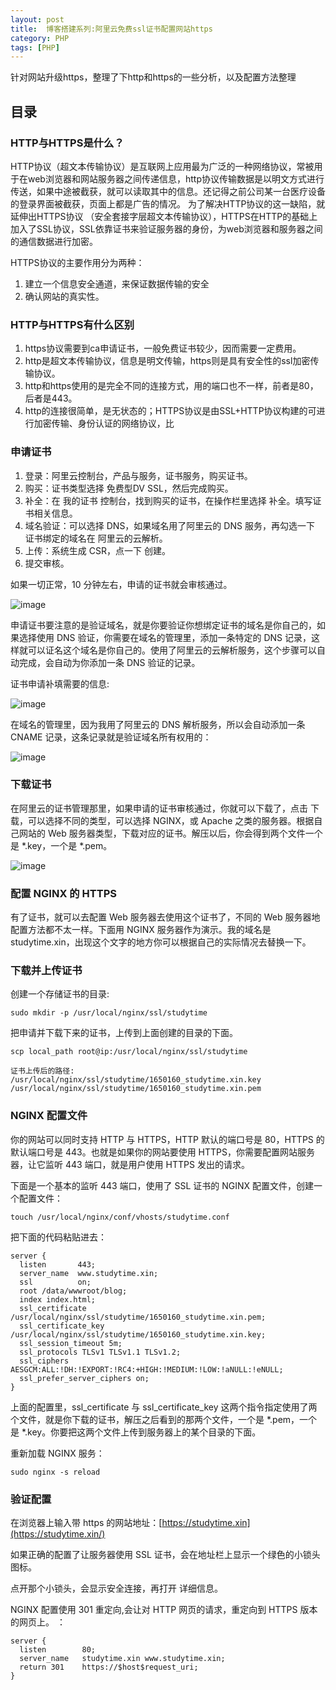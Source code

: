 ```yaml
---
layout: post
title:  博客搭建系列:阿里云免费ssl证书配置网站https
category: PHP 
tags: [PHP]
---
```


针对网站升级https，整理了下http和https的一些分析，以及配置方法整理

## 目录

### HTTP与HTTPS是什么？

   HTTP协议（超文本传输协议）是互联网上应用最为广泛的一种网络协议，常被用于在web浏览器和网站服务器之间传递信息，http协议传输数据是以明文方式进行传送，如果中途被截获，就可以读取其中的信息。还记得之前公司某一台医疗设备的登录界面被截获，页面上都是广告的情况。
    为了解决HTTP协议的这一缺陷，就延伸出HTTPS协议 （安全套接字层超文本传输协议），HTTPS在HTTP的基础上加入了SSL协议，SSL依靠证书来验证服务器的身份，为web浏览器和服务器之间的通信数据进行加密。

HTTPS协议的主要作用分为两种：
1. 建立一个信息安全通道，来保证数据传输的安全
2. 确认网站的真实性。

### HTTP与HTTPS有什么区别

1. https协议需要到ca申请证书，一般免费证书较少，因而需要一定费用。
2. http是超文本传输协议，信息是明文传输，https则是具有安全性的ssl加密传输协议。
3. http和https使用的是完全不同的连接方式，用的端口也不一样，前者是80，后者是443。
4. http的连接很简单，是无状态的；HTTPS协议是由SSL+HTTP协议构建的可进行加密传输、身份认证的网络协议，比

### 申请证书

1.  登录：阿里云控制台，产品与服务，证书服务，购买证书。
2.  购买：证书类型选择 免费型DV SSL，然后完成购买。
3.  补全：在 我的证书 控制台，找到购买的证书，在操作栏里选择 补全。填写证书相关信息。
4.  域名验证：可以选择 DNS，如果域名用了阿里云的 DNS 服务，再勾选一下 证书绑定的域名在 阿里云的云解析。
5.  上传：系统生成 CSR，点一下 创建。
6.  提交审核。

如果一切正常，10 分钟左右，申请的证书就会审核通过。

![image](https://static.studytime.xin/image/articles/https-config-1.jpg)

申请证书要注意的是验证域名，就是你要验证你想绑定证书的域名是你自己的，如果选择使用 DNS 验证，你需要在域名的管理里，添加一条特定的 DNS 记录，这样就可以证名这个域名是你自己的。使用了阿里云的云解析服务，这个步骤可以自动完成，会自动为你添加一条 DNS 验证的记录。

证书申请补填需要的信息:

![image](https://static.studytime.xin/image/articles/https-config-2.jpg)

在域名的管理里，因为我用了阿里云的 DNS 解析服务，所以会自动添加一条 CNAME 记录，这条记录就是验证域名所有权用的：

![image](https://static.studytime.xin/image/articles/https-config-3.png)

### 下载证书

在阿里云的证书管理那里，如果申请的证书审核通过，你就可以下载了，点击 下载，可以选择不同的类型，可以选择 NGINX，或 Apache 之类的服务器。根据自己网站的 Web 服务器类型，下载对应的证书。解压以后，你会得到两个文件一个是 *.key，一个是 *.pem。

![image](https://static.studytime.xin/image/articles/https-config-4.png)


### 配置 NGINX 的 HTTPS

有了证书，就可以去配置 Web 服务器去使用这个证书了，不同的 Web 服务器地配置方法都不太一样。下面用 NGINX 服务器作为演示。我的域名是 studytime.xin，出现这个文字的地方你可以根据自己的实际情况去替换一下。


### 下载并上传证书

创建一个存储证书的目录:

`sudo mkdir -p /usr/local/nginx/ssl/studytime`

把申请并下载下来的证书，上传到上面创建的目录的下面。

```
scp local_path root@ip:/usr/local/nginx/ssl/studytime

证书上传后的路径:
/usr/local/nginx/ssl/studytime/1650160_studytime.xin.key
/usr/local/nginx/ssl/studytime/1650160_studytime.xin.pem

```

### NGINX 配置文件

你的网站可以同时支持 HTTP 与 HTTPS，HTTP 默认的端口号是 80，HTTPS 的默认端口号是 443。也就是如果你的网站要使用 HTTPS，你需要配置网站服务器，让它监听 443 端口，就是用户使用 HTTPS 发出的请求。

下面是一个基本的监听 443 端口，使用了 SSL 证书的 NGINX 配置文件，创建一个配置文件：

`touch /usr/local/nginx/conf/vhosts/studytime.conf`

把下面的代码粘贴进去：

```
server {
  listen       443;
  server_name  www.studytime.xin;
  ssl          on;
  root /data/wwwroot/blog;
  index index.html;
  ssl_certificate  /usr/local/nginx/ssl/studytime/1650160_studytime.xin.pem;
  ssl_certificate_key  /usr/local/nginx/ssl/studytime/1650160_studytime.xin.key;
  ssl_session_timeout 5m;
  ssl_protocols TLSv1 TLSv1.1 TLSv1.2;
  ssl_ciphers AESGCM:ALL:!DH:!EXPORT:!RC4:+HIGH:!MEDIUM:!LOW:!aNULL:!eNULL;
  ssl_prefer_server_ciphers on;
}
```

上面的配置里，ssl_certificate 与 ssl_certificate_key 这两个指令指定使用了两个文件，就是你下载的证书，解压之后看到的那两个文件，一个是 *.pem，一个是 *.key。你要把这两个文件上传到服务器上的某个目录的下面。

重新加载 NGINX 服务：
```
sudo nginx -s reload
```


### 验证配置

在浏览器上输入带 https 的网站地址：[https://studytime.xin](https://studytime.xin/)

如果正确的配置了让服务器使用 SSL 证书，会在地址栏上显示一个绿色的小锁头图标。

点开那个小锁头，会显示安全连接，再打开 详细信息。

NGINX 配置使用 301 重定向,会让对 HTTP 网页的请求，重定向到 HTTPS 版本的网页上。
：

```
server {
  listen        80;
  server_name   studytime.xin www.studytime.xin;
  return 301    https://$host$request_uri;
}
```



